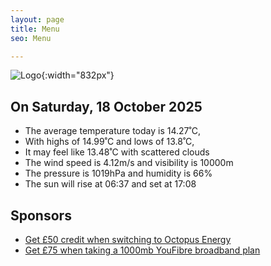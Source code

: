```yaml
---
layout: page
title: Menu
seo: Menu

---
```


![Logo](/images/logo.jpg){:width="832px"}

<!-- weather_marker starts -->
## On Saturday, 18 October 2025

- The average temperature today is 14.27˚C,
- With highs of 14.99˚C and lows of 13.8˚C,
- It may feel like 13.48˚C with scattered clouds
- The wind speed is 4.12m/s and visibility is 10000m
- The pressure is 1019hPa and humidity is 66%
- The sun will rise at 06:37 and set at 17:08

<!-- weather_marker ends -->

## Sponsors

- [Get £50 credit when switching to Octopus Energy](https://bit.ly/3oD1nnS)
- [Get £75 when taking a 1000mb YouFibre broadband plan](https://aklam.io/91zWhU?)
